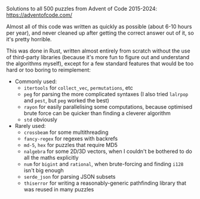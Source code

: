 Solutions to all 500 puzzles from Advent of Code 2015-2024: https://adventofcode.com/

Almost all of this code was written as quickly as possible (about 6-10 hours per year),
and never cleaned up after getting the correct answer out of it,
so it's pretty horrible.

This was done in Rust, written almost entirely from scratch without the use of
third-party libraries (because it's more fun to figure out and understand the algorithms myself),
except for a few standard features that would be too hard or too boring to reimplement:

* Commonly used:
  * `itertools` for `collect_vec`, `permutations`, etc
  * `peg` for parsing the more complicated syntaxes (I also tried `lalrpop` and `pest`, but `peg` worked the best)
  * `rayon` for easily parallelising some computations, because optimised brute force can be quicker than finding a cleverer algorithm
  * `std` obviously
* Rarely used:
  * `crossbeam` for some multithreading
  * `fancy-regex` for regexes with backrefs
  * `md-5`, `hex` for puzzles that require MD5
  * `nalgebra` for some 2D/3D vectors, when I couldn't be bothered to do all the maths explicitly
  * `num` for `bigint` and `rational`, when brute-forcing and finding `i128` isn't big enough
  * `serde_json` for parsing JSON subsets
  * `thiserror` for writing a reasonably-generic pathfinding library that was reused in many puzzles
